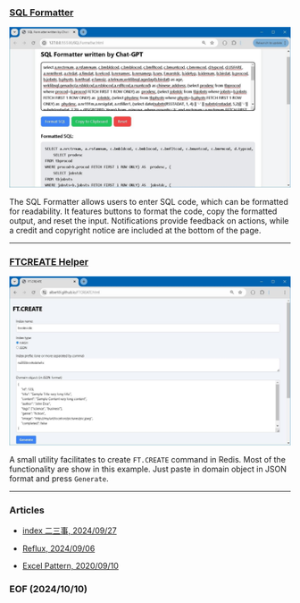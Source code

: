 ### [SQL Formatter](https://albert0i.github.io/src/SQLFormatter.html)

![alt SQL Formatter](img/SQL-Formatter.JPG)

The SQL Formatter allows users to enter SQL code, which can be formatted for readability. It features buttons to format the code, copy the formatted output, and reset the input. Notifications provide feedback on actions, while a credit and copyright notice are included at the bottom of the page.

--- 
### [FTCREATE Helper](https://albert0i.github.io/src/FTCREATE.html)

![alt FTCREATE Helper](img/FTCREATE-Helper.JPG)

A small utility facilitates to create `FT.CREATE` command in Redis. Most of the functionality are show in this example. Just paste in domain object in JSON format and press `Generate`. 

---
### Articles

- [index 二三事, 2024/09/27](https://github.com/Albert0i/albert0i.github.io/blob/main/articleOnIndex.md)

- [Reflux, 2024/09/06](https://github.com/Albert0i/albert0i.github.io/blob/main/reflux.md)

- [Excel Pattern, 2020/09/10](https://albert0i.github.io/ExcelPattern.html)

### EOF (2024/10/10)
